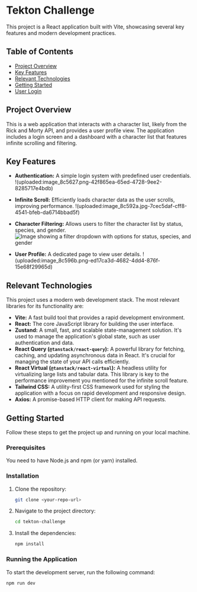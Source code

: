 # Tekton Challenge

This project is a React application built with Vite, showcasing several key features and modern development practices.

## Table of Contents

* [Project Overview](#project-overview)
* [Key Features](#key-features)
* [Relevant Technologies](#relevant-technologies)
* [Getting Started](#getting-started)
* [User Login](#user-login)

## Project Overview

This is a web application that interacts with a character list, likely from the Rick and Morty API, and provides a user profile view. The application includes a login screen and a dashboard with a character list that features infinite scrolling and filtering.

## Key Features

* **Authentication:** A simple login system with predefined user credentials.
  !(uploaded:image_8c5627.png-42f865ea-65ed-4728-9ee2-8285717e4bdb)

* **Infinite Scroll:** Efficiently loads character data as the user scrolls, improving performance.
  !(uploaded:image_8c592a.jpg-7cec5daf-cff8-4541-bfeb-da6714bbad5f)

* **Character Filtering:** Allows users to filter the character list by status, species, and gender.
  ![Image showing a filter dropdown with options for status, species, and gender](uploaded:image_8c594c.png-4263484a-fd14-4441-974f-ccdfc583370d)

* **User Profile:** A dedicated page to view user details.
  !(uploaded:image_8c596b.png-ed17ca3d-4682-4dd4-876f-15e68f29965d)

## Relevant Technologies

This project uses a modern web development stack. The most relevant libraries for its functionality are:

* **Vite:** A fast build tool that provides a rapid development environment.
* **React:** The core JavaScript library for building the user interface.
* **Zustand:** A small, fast, and scalable state-management solution. It's used to manage the application's global state, such as user authentication and data.
* **React Query (`@tanstack/react-query`):** A powerful library for fetching, caching, and updating asynchronous data in React. It's crucial for managing the state of your API calls efficiently.
* **React Virtual (`@tanstack/react-virtual`):** A headless utility for virtualizing large lists and tabular data. This library is key to the performance improvement you mentioned for the infinite scroll feature.
* **Tailwind CSS:** A utility-first CSS framework used for styling the application with a focus on rapid development and responsive design.
* **Axios:** A promise-based HTTP client for making API requests.

## Getting Started

Follow these steps to get the project up and running on your local machine.

### Prerequisites

You need to have Node.js and npm (or yarn) installed.

### Installation

1.  Clone the repository:
    ```bash
    git clone <your-repo-url>
    ```
2.  Navigate to the project directory:
    ```bash
    cd tekton-challenge
    ```
3.  Install the dependencies:
    ```bash
    npm install
    ```

### Running the Application

To start the development server, run the following command:

```bash
npm run dev